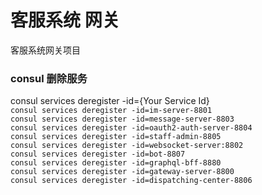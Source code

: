 # 客服系统 网关

客服系统网关项目

### consul 删除服务

consul services deregister -id={Your Service Id}<br/>
`consul services deregister -id=im-server-8801`<br/>
`consul services deregister -id=message-server-8803`<br/>
`consul services deregister -id=oauth2-auth-server-8804`<br/>
`consul services deregister -id=staff-admin-8805`<br/>
`consul services deregister -id=websocket-server:8802`<br/>
`consul services deregister -id=bot-8807`<br/>
`consul services deregister -id=graphql-bff-8880`<br/>
`consul services deregister -id=gateway-server-8800`<br/>
`consul services deregister -id=dispatching-center-8806`<br/>
